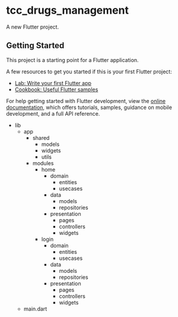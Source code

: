 # tcc_drugs_management

A new Flutter project.

## Getting Started

This project is a starting point for a Flutter application.

A few resources to get you started if this is your first Flutter project:

- [Lab: Write your first Flutter app](https://docs.flutter.dev/get-started/codelab)
- [Cookbook: Useful Flutter samples](https://docs.flutter.dev/cookbook)

For help getting started with Flutter development, view the
[online documentation](https://docs.flutter.dev/), which offers tutorials,
samples, guidance on mobile development, and a full API reference.

- lib
  - app
    - shared
      - models
      - widgets
      - utils
    - modules
      - home
        - domain
          - entities
          - usecases
        - data
          - models
          - repositories
        - presentation
          - pages
          - controllers
          - widgets
      - login
        - domain
          - entities
          - usecases
        - data
          - models
          - repositories
        - presentation
          - pages
          - controllers
          - widgets
  - main.dart
